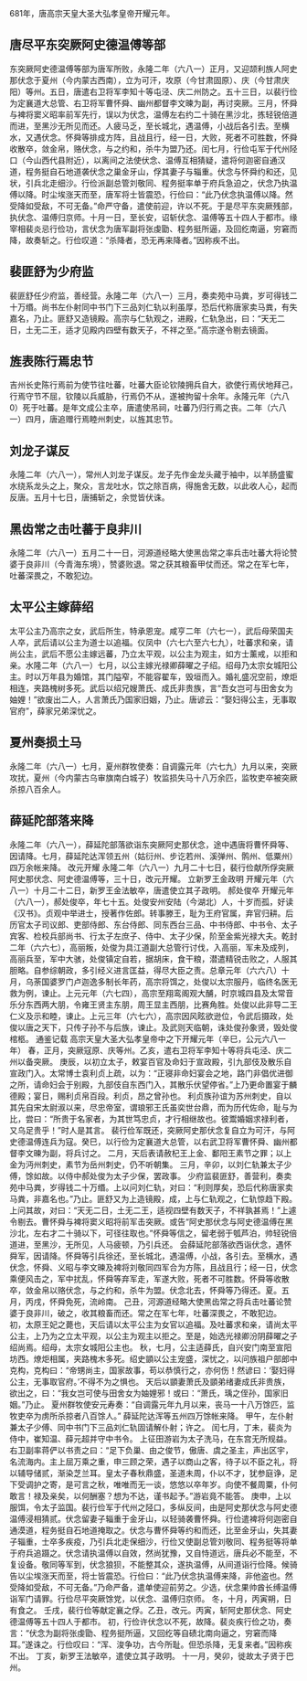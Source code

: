 681年，唐高宗天皇大圣大弘孝皇帝开耀元年。

## 唐尽平东突厥阿史德温傅等部
东突厥阿史德温傅等部为唐军所败，永隆二年（六八一）正月，又迎颉利族人阿史那伏念于夏州（今内蒙古西南），立为可汗，攻原（今甘肃固原）、庆（今甘肃庆阳）等州。五日，唐遣右卫将军李知十等屯泾、庆二州防之。五十三日，以裴行俭为定襄道大总管、右卫将军曹怀舜、幽州都督李文暕为副，再讨突厥。三月，怀舜与裨将窦义昭率前军先行，误以为伏念，温傅左右约二十骑在黑沙北，拣轻锐倍道而进，至黑沙无所见而还。人疲马乏，至长城北，遇温傅，小战后各引去。至横水，又遇伏念。怀舜等排成方阵，且战且行，经一日，大败，死者不可胜数，怀舜收散卒，敛金帛，赂伏念，与之约和，杀牛为盟乃还。闰七月，行俭屯军于代州陉口（今山西代县附近），以离间之法使伏念、温傅互相猜疑，遣将何迦密自通汉道，程务挺自石地道袭伏念之巢金牙山，俘其妻子与辎重。伏念与怀舜约和还，见状，引兵北走细沙。行俭派副总管刘敬同、程务挺率单于府兵急迫之，伏念乃执温傅以降。时尘埃涨天而至，唐军将士皆震恐，行俭曰：“此乃伏念执温傅以降。然受降如受敌，不可无备。”命严守备，遣使前迎，许以不死。于是尽平东突厥残部，执伏念、温傅归京师。十月一日，至长安，诏斩伏念、温傅等五十四人于都市。缘宰相裴炎忌行俭功，言伏念为唐军副将张虔勖、程务挺所逼，及回纥南逼，穷窘而降，故奏斩之。行俭叹道：“杀降者，恐无再来降者。”因称疾不出。

## 裴匪舒为少府监
裴匪舒任少府监，善经营。永隆二年（六八一）三月，奏卖苑中马粪，岁可得钱二十万缗。尚书左仆射同中书门下三品刘仁轨以利虽厚，恐后代称唐家卖马粪，有失嘉名，乃止。匪舒又造镜殿。高宗与仁轨观之，进殿，仁轨急出，曰：“天无二日，土无二王，适才见殿内四壁有数天子，不祥之至。”高宗遂令剔去镜面。

## 旌表陈行焉忠节
吉州长史陈行焉前为使节往吐蕃，吐蕃大臣论钦陵拥兵自大，欲使行焉伏地拜己，行焉守节不屈，钦陵以兵威胁，行焉仍不从，遂被拘留十余年。永隆元年（六八0）死于吐蕃。是年文成公主卒，唐遣使吊祠，吐蕃乃归行焉之丧。二年（六八一）四月，唐追赠行焉睦州刺史，以旌其忠节。

## 刘龙子谋反
永隆二年（六八一），常州人刘龙子谋反。龙子先作金龙头藏于袖中，以羊肠盛蜜水绕系龙头之上，聚众，言龙吐水，饮之除百病，得施舍无数，以此收人心，起而反唐。五月十七日，唐捕斩之，余觉皆伏诛。

## 黑齿常之击吐蕃于良非川
永隆二年（六八一）五月二十一日，河源道经略大使黑齿常之率兵击吐蕃大将论赞婆于良非川（今青海东境），赞婆败退。常之获其粮畜甲仗而还。常之在军七年，吐蕃深畏之，不敢犯边。

## 太平公主嫁薛绍
太平公主乃高宗之女，武后所生，特承恩宠。咸亨二年（六七一），武后母荣国夫人卒，武后请以公主为道士以追福。仪凤中（六七六至六七九），吐蕃求和亲，请尚公主，武后不愿公主嫁远蕃，乃立太平观，以公主为观主，如方士薰戒，以拒和亲。水隆二年（六八一）七月，以公主嫁光禄卿薛曜之子绍。绍母乃太宗女城阳公主。时以万年县为婚馆，其门隘窄，不能容翟车，毁垣而入。婚礼盛况空前，燎炬相连，夹路槐树多死。武后以绍兄嫂萧氏、成氏非贵族，言“吾女岂可与田舍女为妯娌！”欲废出二人，人言萧氏乃国家旧姻，乃止。唐谚云：“娶妇得公主，无事取官府”，薛家兄弟深忧之。

## 夏州奏损土马
永隆二年（六八一）七月，夏州群牧使奏：自调露元年（六七九）九月以来，突厥攻扰，夏州（今内蒙古乌审旗南白城子）牧监损失马十八万余匹，监牧吏卒被突厥杀掠八百余人。

## 薛延陀部落来降
永隆二年（六八一），薛延陀部落欲诣东突厥阿史那伏念，途中遇唐将曹怀舜等、因请降。七月，薛延陀达浑领五州（姑衍州、步讫若州、溪弹州、鹘州、低粟州）四万余帐来降。
改元开耀
永隆二年（六八一）九月二十七日，裴行俭献所俘突厥阿史那伏念、阿史德温傅等，三十日，改元开耀。
立新罗王金政明
开耀元年（六八一）十月二十二日，新罗王金法敏卒，唐遣使立其子政明。
郝处俊卒
开耀元年（六八一），郝处俊卒，年七十五。处俊安州安陆（今湖北）人，十岁而孤，好读《汉书》。贞观中举进士，授著作佐郎。转事滕王，耻为王府官属，弃官归耕。后历官太子司议郎、吏部侍郎、东台侍郎、同东西台三品、中书侍郎、中书令、太子宾客、检校兵部尚书、行太子左庶子、侍中、太子少保，阶至金紫光禄大夫。乾封二年（六六七），高丽叛，处俊为具江道副大总管行讨伐，入高丽，军未及成列，高丽兵至，军中大骇，处俊镇定自若，据胡床，食干粮，潜遣精锐击败之，人服其胆略。自参综朝政，多引经义进言匡益，得尽大臣之责。总章元年（六六八）十月，乌荼国婆罗门卢迦逸多制长年药，高宗将饵之，处俊以太宗服丹，临终名医无救为例，谏止。上元元年（六七四），高宗至翔鸾阁观大酺，时京城四县及太常音乐分东西两大朋，令雍王贤主东朋，周王显主西朋，比赛角胜。处俊以此非导二王仁义及示和睦，谏止。上元三年（六七六），高宗因风眩欲逊位，令武后摄政，处俊以唐之天下，只传子孙不与后族，谏止。及武则天临朝，诛处俊孙象贤，毁处俊棺柩。
通鉴记载
高宗天皇大圣大弘孝皇帝中之下开耀元年（辛巳，公元六八一年）
春，正月，突厥寇原、庆等州。乙亥，遣右卫将军李知十等将兵屯泾、庆二州以备突厥。
庚辰，以初立太子，敕宴百官及命妇于宣政殿，引九部伎及散乐自宣政门入。太常博士袁利贞上疏，以为：“正寝非命妇宴会之地，路门非倡优进御之所，请命妇会于别殿，九部伎自东西门入，其散乐伏望停省。”上乃更命置宴于麟德殿；宴日，赐利贞帛百段。利贞，昂之曾孙也。
利贞族孙谊为苏州刺史，自以其先自宋太尉淑以来，尽忠帝室，谓琅邪王氏虽奕世台鼎，而为历代佐命，耻与为比，尝曰：“所贵于名家者，为其世笃忠贞，才行相继故也。彼鬻婚姻求禄利者，又乌足贵乎！”时人是其言。
裴行俭军既还，突厥阿史那伏念复自立为可汗，与阿史德温傅连兵为寇。癸巳，以行俭为定襄道大总管，以右武卫将军曹怀舜、幽州都督李文暕为副，将兵讨之。
二月，天后表请赦杞王上金、鄱阳王素节之罪；以上金为沔州刺史，素节为岳州刺史，仍不听朝集。
三月，辛卯，以刘仁轨兼太子少傅，馀如故。以侍中郝处俊为太子少保，罢政事。
少府监裴匪舒，善营利，奏卖苑中马粪，岁得钱二十万缗。上以问刘仁轨，对曰：“利则厚矣，恐后代称唐家卖马粪，非嘉名也。”乃止。匪舒又为上造镜殿，成，上与仁轨观之，仁轨惊趋下殿。上问其故，对曰：“天无二日，土无二王，适视四壁有数天子，不祥孰甚焉！”上遽令剔去。曹怀舜与裨将窦义昭将前军击突厥。或告“阿史那伏念与阿史德温傅在黑沙北，左右才二十骑以下，可径往取也。”怀舜等信之，留老弱于瓠芦泊，帅轻锐倍道进，至黑沙，无所见，人马疲顿，乃引兵还。
会薛延陀部落欲西诣伏念，遇怀舜军，因请降。怀舜等引兵徐还，至长城北，遇温傅，小战，各引去。至横水，遇伏念，怀舜、义昭与李文暕及裨将刘敬同四军合为方陈，且战且行；经一日，伏念乘便风击之，军中扰乱，怀舜等弃军走，军遂大败，死者不可胜数。怀舜等收散卒，敛金帛以赂伏念，与之约和，杀牛为盟。伏念北去，怀舜等乃得还。夏。五月，丙戌，怀舜免死，流岭南。
己丑，河源道经略大使黑齿常之将兵击吐蕃论赞婆于良非川，破之，收其粮畜而还。常之在军七年，吐蕃深畏之，不敢犯边。
初，太原王妃之薨也，天后请以太平公主为女官以追福。及吐蕃求和亲，请尚太平公主，上乃为之立太平观，以公主为观主以拒之。至是，始选光禄卿汾阴薛曜之子绍尚焉。绍母，太宗女城阳公主也。
秋，七月，公主适薛氏，自兴安门南至宣阳坊西。燎炬相属，夹路槐木多死。绍史顗以公主宠盛，深忧之，以问族祖户部郎中克构，克构曰：“帝甥尚主，国家故事，苟以恭慎行之，亦何伤！然谚曰：‘娶妇得公主，无事取官府。’不得不为之惧也。
天后以顗妻萧氏及顗弟绪妻成氏非贵族，欲出之，曰：“我女岂可使与田舍女为妯娌邪！或曰：“萧氏，瑀之侄孙，国家旧姻。”乃止。
夏州群牧使安元寿奏：“自调露元年九月以来，丧马一十八万馀匹，监牧吏卒为虏所杀掠者八百馀人。”
薛延陀达浑等五州四万馀帐来降。
甲午，左仆射兼太子少傅、同中书门下三品刘仁轨固请解仆射；许之。
闰七月，丁未，裴炎为侍中，崔知温、薛元超并守中书令。
上征田游岩为太子洗马，在东宫无所规益。右卫副率蒋俨以书责之曰：“足下负巢、由之俊节，傲唐、虞之圣主，声出区宇，名流海内。主上屈万乘之重，申三顾之荣，遇子以商山之客，待子以不臣之礼，将以辅导储贰，渐染芝兰耳。皇太子春秋鼎盛，圣道未周，仆以不才，犹参庭诤，足下受调护之寄，是可言之秋，唯唯而无一谈，悠悠以卒年岁。向使不餐周粟，仆何敢言！禄及亲矣，以何酬塞？想为不达，谨书起予。”游岩竟不能答。
庚申，上以服饵，令太子监国。裴行俭军于代州之陉口，多纵反间，由是阿史那伏念与阿史德温傅浸相猜贰。伏念留妻子辎重于金牙山，以轻骑袭曹怀舜。行俭遣裨将何迦密自通漠道，程务挺自石地道掩取之。伏念与曹怀舜等约和而还，比至金牙山，失其妻子辎重，士卒多疾疫，乃引兵北走保细沙，行俭又使副总管刘敬同、程务挺等将单于府兵追蹑之。伏念请执温傅以自效，然尚犹豫，又自恃道远，唐兵必不能至，不复设备。敬同等军到，伏念狼狈，不能整其众，遂执温傅，从间道诣行俭降。候骑告以尘埃涨天而至，将士皆震恐。行俭曰：“此乃伏念执温傅来降，非他盗也。然受降如受敌，不可无备。”乃命严备，遣单使迎前劳之。少选，伏念果帅酋长缚温傅诣军门请罪。行俭尽平突厥馀党，以伏念、温傅归京师。
冬，十月，丙寅朔，日有食之。
壬戌，裴行俭等献定襄之俘。乙丑，改元。丙寅，斩阿史那伏念、阿史德温傅等五十四人于都市。
初，行俭许伏念以不死，故降。裴炎疾行俭之功，奏言：“伏念为副将张虔勖、程务挺所逼，又回纥等自碛北南向逼之，穷窘而降耳。”遂诛之。行俭叹曰：“浑、浚争功，古今所耻。但恐杀降，无复来者。”因称疾不出。
丁亥，新罗王法敏卒，遣使立其子政明。
十一月，癸卯，徙故太子贤于巴州。
